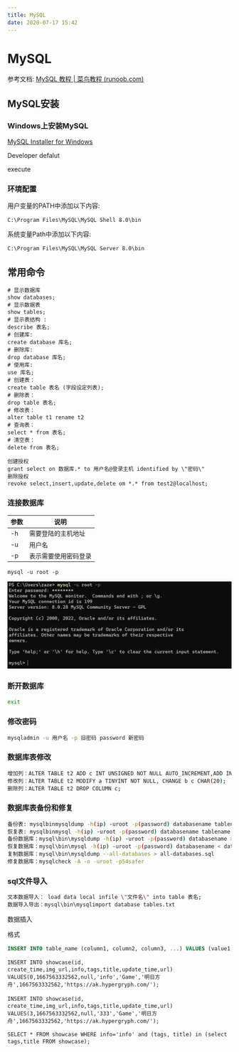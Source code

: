 ```yaml
---
title: MySQL
date: 2020-07-17 15:42
---
```

# MySQL

参考文档: [MySQL 教程 | 菜鸟教程 (runoob.com)](https://www.runoob.com/mysql/mysql-tutorial.html)

## MySQL安装

### Windows上安装MySQL

[MySQL Installer for Windows](https://dev.mysql.com/downloads/installer/)

Developer defalut

execute



### 环境配置

用户变量的PATH中添加以下内容:

```shell
C:\Program Files\MySQL\MySQL Shell 8.0\bin
```

系统变量Path中添加以下内容:

```shell
C:\Program Files\MySQL\MySQL Server 8.0\bin
```

## 常用命令

```shell
# 显示数据库
show databases; 
# 显示数据表 
show tables; 
# 显示表结构 : 
describe 表名;
# 创建库: 
create database 库名; 
# 删除库: 
drop database 库名; 
# 使用库: 
use 库名; 
# 创建表：
create table 表名 (字段设定列表); 
# 删除表：
drop table 表名; 
# 修改表：
alter table t1 rename t2 
# 查询表：
select * from 表名; 
# 清空表：
delete from 表名; 
```

```shell
创建授权
grant select on 数据库.* to 用户名@登录主机 identified by \"密码\" 
删除授权
revoke select,insert,update,delete om *.* from test2@localhost; 

```

### 连接数据库

| 参数 | 说明                 |
| ---- | -------------------- |
| -h   | 需要登陆的主机地址   |
| -u   | 用户名               |
| -p   | 表示需要使用密码登录 |

```shell
mysql -u root -p
```

![](image/MySQL/1647444035572.png)

### 断开数据库

```bash
exit
```

### 修改密码

```bash
mysqladmin -u 用户名 -p 旧密码 password 新密码 
```

### 数据库表修改

```bash
增加列：ALTER TABLE t2 ADD c INT UNSIGNED NOT NULL AUTO_INCREMENT,ADD INDEX (c); 
修改列：ALTER TABLE t2 MODIFY a TINYINT NOT NULL, CHANGE b c CHAR(20); 
删除列：ALTER TABLE t2 DROP COLUMN c; 
```

### 数据库表备份和修复

```bash
备份表: mysqlbinmysqldump -h(ip) -uroot -p(password) databasename tablename > tablename.sql 
恢复表: mysqlbinmysql -h(ip) -uroot -p(password) databasename tablename < tablename.sql（操作前先把原来表删除） 
备份数据库：mysql\bin\mysqldump -h(ip) -uroot -p(password) databasename > database.sql 
恢复数据库：mysql\bin\mysql -h(ip) -uroot -p(password) databasename < database.sql 
复制数据库：mysql\bin\mysqldump --all-databases > all-databases.sql 
修复数据库：mysqlcheck -A -o -uroot -p54safer 
```

### sql文件导入

```bash
文本数据导入： load data local infile \"文件名\" into table 表名; 
数据导入导出：mysql\bin\mysqlimport database tables.txt
```



数据插入

格式

```sql
INSERT INTO table_name (column1, column2, column3, ...) VALUES (value1, value2, value3, ...);
```

```sqlite
INSERT INTO showcase(id, create_time,img_url,info,tags,title,update_time,url) VALUES(0,1667563332562,null,'info','Game','明日方舟',1667563332562,'https://ak.hypergryph.com/');

INSERT INTO showcase(id, create_time,img_url,info,tags,title,update_time,url) VALUES(3,1667563332562,null,'333','Game','明日方舟',1667563332562,'https://ak.hypergryph.com/');

```

```sqlite
SELECT * FROM showcase WHERE info='info' and (tags, title) in (select tags,title FROM showcase);
```

